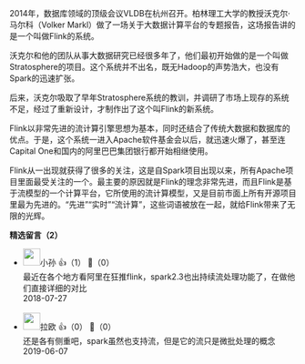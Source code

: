 2014年，数据库领域的顶级会议VLDB在杭州召开。柏林理工大学的教授沃克尔·马尔科（Volker Markl）做了一场关于大数据计算平台的专题报告，这场报告讲的是一个叫做Flink的系统。

沃克尔和他的团队从事大数据研究已经很多年了，他们最初开始做的是一个叫做Stratosphere的项目。这个系统并不出名，既无Hadoop的声势浩大，也没有Spark的迅速扩张。

后来，沃克尔吸取了早年Stratosphere系统的教训，并调研了市场上现存的系统不足，经过了重新设计，才制作出了这个叫Flink的新系统。

Flink以非常先进的流计算引擎思想为基本，同时还结合了传统大数据和数据库的优点。于是，这个系统一进入Apache软件基金会以后，就迅速火爆了，甚至连Capital One和国内的阿里巴巴集团银行都开始相继使用。

Flink从一出现就获得了很多的关注，这是自Spark项目出现以来，所有Apache项目里面最受关注的一个。最主要的原因就是Flink的理念非常先进，而且Flink是基于流模型的一个计算平台，它所使用的流计算模型，又是目前市面上所有开源项目里最为先进的。“先进”“实时”“流计算”，这些词语被放在一起，就给Flink带来了无限的光辉。
<div><strong>精选留言（2）</strong></div><ul>
<li><img src="https://static001.geekbang.org/account/avatar/00/12/00/21/94f6294f.jpg" width="30px"><span>小孙</span> 👍（1） 💬（0）<div>最近在各个地方看阿里在狂推flink，spark2.3也出持续流处理功能了，在做他们直接详细的对比</div>2018-07-27</li><br/><li><img src="https://static001.geekbang.org/account/avatar/00/12/69/4d/81c44f45.jpg" width="30px"><span>拉欧</span> 👍（0） 💬（0）<div>还是各有侧重吧，spark虽然也支持流，但是它的流只是微批处理的概念</div>2019-06-07</li><br/>
</ul>